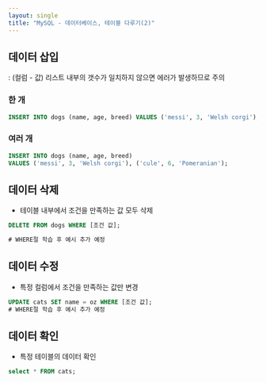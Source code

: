 ```yaml
---
layout: single
title: "MySQL - 데이터베이스, 테이블 다루기(2)"
---
```




## 데이터 삽입

: (컬럼 - 값) 리스트 내부의 갯수가 일치하지 않으면 에러가 발생하므로 주의

### 한 개

```sql
INSERT INTO dogs (name, age, breed) VALUES ('messi', 3, 'Welsh corgi');
```

### 여러 개

```sql
INSERT INTO dogs (name, age, breed) 
VALUES ('messi', 3, 'Welsh corgi'), ('cule', 6, 'Pomeranian');
```

## 데이터 삭제

-   테이블 내부에서 조건을 만족하는 값 모두 삭제

```sql
DELETE FROM dogs WHERE [조건 값];

# WHERE절 학습 후 예시 추가 예정
```

## 데이터 수정

-   특정 컬럼에서 조건을 만족하는 값만 변경

```sql
UPDATE cats SET name = oz WHERE [조건 값];
# WHERE절 학습 후 예시 추가 예정
```

## 데이터 확인

-   특정 테이블의 데이터 확인

```sql
select * FROM cats;
```